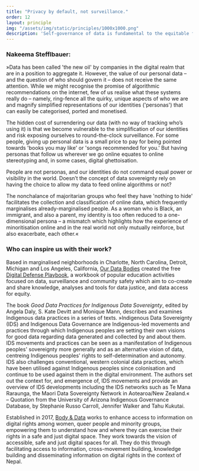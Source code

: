 ```yaml
---
title: "Privacy by default, not surveillance."
order: 12
layout: principle
img: "/assets/img/static/principles/1000x1000.png"
description: 'Self-governance of data is fundamental to the equitable functioning of the internet. We must all have the agency to determine how, for what purposes, when and for how long our data is used, shared and saved.'
---
```


### Nakeema Stefflbauer:

»Data has been called 'the new oil' by companies in the digital realm that are in a position to aggregate it. However, the value of our personal data – and the question of who should govern it – does not receive the same attention. While we might recognise the promise of algorithmic recommendations on the internet, few of us realise what these systems really do – namely, ring-fence all the quirky, unique aspects of who we are and magnify simplified representations of our identities ('personas') that can easily be categorised, ported and monetised.

The hidden cost of surrendering our data (with no way of tracking who’s using it) is that we become vulnerable to the simplification of our identities and risk exposing ourselves to round-the-clock surveillance. For some people, giving up personal data is a small price to pay for being pointed towards 'books you may like' or 'songs recommended for you.' But having personas that follow us wherever we go online equates to online stereotyping and, in some cases, digital ghettoisation.

People are not personas, and our identities do not command equal power or visibility in the world. Doesn’t the concept of data sovereignty rely on having the choice to allow my data to feed online algorithms or not?

The nonchalance of majoritarian groups who feel they have 'nothing to hide' facilitates the collection and classification of online data, which frequently marginalises already-marginalised people. As a woman who is Black, an immigrant, and also a parent, my identity is too often reduced to a one-dimensional persona – a mismatch which highlights how the experience of minoritisation online and in the real world not only mutually reinforce, but also exacerbate, each other.«


<div class="principle-info-box" markdown="1">

### Who can inspire us with their work?

Based in marginalised neighborhoods in Charlotte, North Carolina, Detroit, Michigan and Los Angeles, California, [Our Data Bodies](https://www.odbproject.org/) created the free [Digital Defense Playbook](https://www.odbproject.org/tools/), a workbook of popular education activities focused on data, surveillance and community safety which aim to co-create and share knowledge, analyses and tools for data justice, and data access for equity.

The book *Good Data Practices for Indigenous Data Sovereignty*, edited by Angela Daly, S. Kate Devitt and Monique Mann, describes and examines Indigenous data practices in a series of texts. »Indigenous Data Sovereignty (IDS) and Indigenous Data Governance are Indigenous-led movements and practices through which Indigenous peoples are setting their own visions for good data regarding data generated and collected by and about them. IDS movements and practices can be seen as a manifestation of Indigenous peoples' sovereignty more generally and as an alternative vision of data, centreing Indigenous peoples' rights to self-determination and autonomy. IDS also challenges conventional, western colonial data practices, which have been utilised against Indigenous peoples since colonisation and continue to be used against them in the digital environment. The authors set out the context for, and emergence of, IDS movements and provide an overview of IDS developments including the IDS networks such as Te Mana Raraunga, the Maori Data Sovereignty Network in Aotearoa/New Zealand.« – Quotation from the University of Arizona Indigenous Governance Database, by Stephanie Russo Carroll, Jennifer Walker and Tahu Kukutai. 

Established in 2017, [Body & Data](https://bodyanddata.org/) works to enhance access to information on digital rights among women, queer people and minority groups, empowering them to understand how and where they can exercise their rights in a safe and just digital space. They work towards the vision of accessible, safe and just digital spaces for all. They do this through facilitating access to information, cross-movement building, knowledge building and disseminating information on digital rights in the context of Nepal.

</div>







